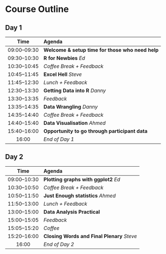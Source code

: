# Course Outline

## Day 1

|Time             |Agenda                                           |
|:---------------:|:------------------------------------------------|
|09:00&ndash;09:30|**Welcome & setup time for those who need help** |
|09:30&ndash;10:30|**R for Newbies** _Ed_                           |
|10:30&ndash;10:45|*Coffee Break + Feedback*                        |
|10:45&ndash;11:45|**Excel Hell** _Steve_                           |
|11:45&ndash;12:30|*Lunch + Feedback*                               |
|12:30&ndash;13:30|**Getting Data into R** _Danny_                  |
|13:30&ndash;13:35|*Feedback*                                       |
|13:35&ndash;14:35|**Data Wrangling** _Danny_                       |
|14:35&ndash;14:40|*Coffee Break + Feedback*                        |
|14:40&ndash;15:40|**Data Visualisation** _Ahmed_                   |
|15:40&ndash;16:00|**Opportunity to go through participant data**   |
|16:00            |*End of Day 1*                                   |

## Day 2

|Time             |Agenda                                           |
|:---------------:|:------------------------------------------------|
|09:00&ndash;10:30|**Plotting graphs with ggplot2** _Ed_            |
|10:30&ndash;10:50|*Coffee Break + Feedback*                        |
|10:50&ndash;11:50|**Just Enough statistics** _Ahmed_               |
|11:50&ndash;13:00|*Lunch + Feedback*                               |
|13:00&ndash;15:00|**Data Analysis Practical**                      |
|15:00&ndash;15:05|*Feedback*                                       |
|15:05&ndash;15:20|*Coffee*                                         |
|15:20&ndash;16:00|**Closing Words and Final Plenary** _Steve_      |
|16:00            |*End of Day 2*                                   |
